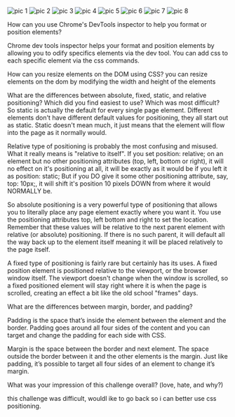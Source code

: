 ![pic 1](/JustinChang/devbootcamp/phase-0/week-3/chrome-devtools/imgs/1.png)
![pic 2](/JustinChang/devbootcamp/phase-0/week-3/chrome-devtools/imgs/2.png)
![pic 3](/JustinChang/devbootcamp/phase-0/week-3/chrome-devtools/imgs/3.png)
![pic 4](/JustinChang/devbootcamp/phase-0/week-3/chrome-devtools/imgs/4.png)
![pic 5](/JustinChang/devbootcamp/phase-0/week-3/chrome-devtools/imgs/5.png)
![pic 6](/JustinChang/devbootcamp/phase-0/week-3/chrome-devtools/imgs/6.png)
![pic 7](/JustinChang/devbootcamp/phase-0/week-3/chrome-devtools/imgs/7.png)
![pic 8](/JustinChang/devbootcamp/phase-0/week-3/chrome-devtools/imgs/8.png)
<p>
How can you use Chrome's DevTools inspector to help you format or position elements?
</p>
Chrome dev tools inspector helps your format and position elements by allowing you to odify specifics elements via the dev tool. You can add css to each specific element via the css commands.
<p>
How can you resize elements on the DOM using CSS?
you can resize elements on the dom by modifying the width and height of the elements
</p>
<p>
What are the differences between absolute, fixed, static, and relative positioning? Which did you find easiest to use? Which was most difficult?
So static is actually the default for every single page element. Different elements don't have different default values for positioning, they all start out as static. Static doesn't mean much, it just means that the element will flow into the page as it normally would.

Relative type of positioning is probably the most confusing and misused. What it really means is "relative to itself". If you set position: relative; on an element but no other positioning attributes (top, left, bottom or right), it will no effect on it's positioning at all, it will be exactly as it would be if you left it as position: static; But if you DO give it some other positioning attribute, say, top: 10px;, it will shift it's position 10 pixels DOWN from where it would NORMALLY be.

So absolute positioning is a very powerful type of positioning that allows you to literally place any page element exactly where you want it. You use the positioning attributes top, left bottom and right to set the location. Remember that these values will be relative to the next parent element with relative (or absolute) positioning. If there is no such parent, it will default all the way back up to the element itself meaning it will be placed relatively to the page itself.

A fixed type of positioning is fairly rare but certainly has its uses. A fixed position element is positioned relative to the viewport, or the browser window itself. The viewport doesn't change when the window is scrolled, so a fixed positioned element will stay right where it is when the page is scrolled, creating an effect a bit like the old school "frames" days.
</p>
<p>
What are the differences between margin, border, and padding?
</p>
<p>
  Padding is the space that’s inside the element between the element and the border. Padding goes around all four sides of the content and you can target and change the padding for each side with CSS.

Margin is the space between the border and next element. The space outside the border between it and the other elements is the margin. Just like padding, it’s possible to target all four sides of an element to change it’s margin.
</p>
<p>
What was your impression of this challenge overall? (love, hate, and why?)
</p>
<p>
  this challenge was difficult, wouldl ike to go back so i can better use css positioning.

</p>